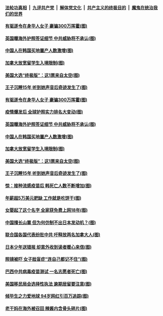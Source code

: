 

####  [法轮功真相](../../../../basic/blob/master/README.md?t=10250802) &nbsp;|&nbsp; [九评共产党](../../../../9ping.md/blob/master/README.md?t=10250802) &nbsp;|&nbsp; [解体党文化](../../../../jtdwh.md/blob/master/README.md?t=10250802)  &nbsp;|&nbsp; [共产主义的终极目的](../../../../gczydzjmd.md/blob/master/README.md?t=10250802) &nbsp;|&nbsp; [魔鬼在统治我们的世界](../../../../mgztzwmdsj.md/blob/master/README.md?t=10250802) 

#### [有驱逐令在身华人女子 豪骗300万挥霍(图)](../pages/p3/950282.md?t=10250802) 

#### [英国曝海外护照签证细节 中共威胁将不承认(图)](../pages/p3/950215.md?t=10250802) 

#### [中国人在韩国买地置产人数激增(图)](../pages/p3/950212.md?t=10250802) 

#### [加拿大放宽留学生入境限制(图)](../pages/p3/950213.md?t=10250802) 

#### [美国大选“终极版”：这1票来自太空(图)](../pages/p3/950189.md?t=10250802) 

#### [王子沉睡15年 听到她声音后奇迹发生了(图)](../pages/p3/950176.md?t=10250802) 

#### [有驱逐令在身华人女子 豪骗300万挥霍(图)](../pages/p3/950282.md?t=10250802) 

#### [疫情爆发后 全球护照实力排名大变动(图)](../pages/p3/950304.md?t=10250802) 

#### [英国曝海外护照签证细节 中共威胁将不承认(图)](../pages/p3/950215.md?t=10250802) 

#### [中国人在韩国买地置产人数激增(图)](../pages/p3/950212.md?t=10250802) 

#### [加拿大放宽留学生入境限制(图)](../pages/p3/950213.md?t=10250802) 

#### [美国大选“终极版”：这1票来自太空(图)](../pages/p3/950189.md?t=10250802) 

#### [王子沉睡15年 听到她声音后奇迹发生了(图)](../pages/p3/950176.md?t=10250802) 

#### [惊：接种流感疫苗后 韩死亡人数不断增加(图)](../pages/p3/950160.md?t=10250802) 


#### [年薪超5万美元肥缺 工作就是吃饼干(图)](../pages/p3/950121.md?t=10250802) 

#### [女婴起了这个名字 全家获免费上网18年(图)](../pages/p3/950091.md?t=10250802) 

#### [中国擅长山寨 但为何仿制不出日本发动机？(图)](../pages/p3/950087.md?t=10250802) 

#### [联合国各国代表纷批中共 吁释放两名加拿大人(图)](../pages/p3/950073.md?t=10250802) 

#### [日本少年送错报 却意外收到读者暖心来信(图)](../pages/p3/950004.md?t=10250802) 

#### [照镜被吓 女子脸盲症“连自己都记不住”(图)](../pages/p3/950040.md?t=10250802) 

#### [巴西中共病毒疫苗测试 一名志愿者死亡(图)](../pages/p3/949999.md?t=10250802) 

#### [美国移民局会选择性执法 逾期居留要注意(图)](../pages/p3/949996.md?t=10250802) 

#### [倾毕生之力爱地球 94岁网红引百万追踪(图)](../pages/p3/949969.md?t=10250802) 


#### [老干妈在海外被召回 辣酱内含骨头碎片(图)](../pages/p3/949970.md?t=10250802) 

